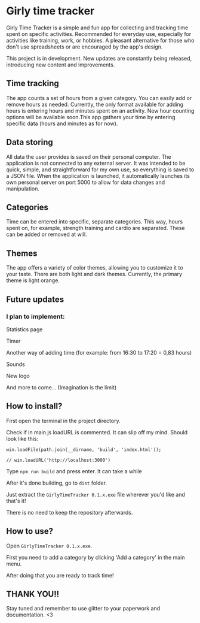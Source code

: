 # Girly time tracker

Girly Time Tracker is a simple and fun app for collecting and tracking time spent on specific activities. Recommended for everyday use, especially for activities like training, work, or hobbies. A pleasant alternative for those who don't use spreadsheets or are encouraged by the app's design.

This project is in development. New updates are constantly being released, introducing new content and improvements.

## Time tracking

The app counts a set of hours from a given category. You can easily add or remove hours as needed. Currently, the only format available for adding hours is entering hours and minutes spent on an activity. New hour counting options will be available soon.This app gathers your time by entering specific data (hours and minutes as for now). 

## Data storing

All data the user provides is saved on their personal computer. The application is not connected to any external server. It was intended to be quick, simple, and straightforward for my own use, so everything is saved to a JSON file. When the application is launched, it automatically launches its own personal server on port 5000 to allow for data changes and manipulation.

## Categories

Time can be entered into specific, separate categories. This way, hours spent on, for example, strength training and cardio are separated. These can be added or removed at will.

## Themes

The app offers a variety of color themes, allowing you to customize it to your taste. There are both light and dark themes. Currently, the primary theme is light orange.


## Future updates

### I plan to implement:

Statistics page

Timer

Another way of adding time (for example: from 16:30 to 17:20 = 0,83 hours)

Sounds

New logo

And more to come... (Imagination is the limit)


## How to install?

First open the terminal in the project directory.

Check if in main.js loadURL is commented. It can slip off my mind. Should look like this: 

`win.loadFile(path.join(__dirname, 'build', 'index.html'));`

`// win.loadURL('http://localhost:3000')`

Type `npm run build` and press enter. It can take a while

After it's done building, go to `dist` folder.

Just extract the `GirlyTimeTracker 0.1.x.exe` file wherever you'd like and that's it!

There is no need to keep the repository afterwards.

## How to use?

Open `GirlyTimeTracker 0.1.x.exe`.

First you need to add a category by clicking 'Add a category' in the main menu.

After doing that you are ready to track time!

## THANK YOU!!

Stay tuned and remember to use glitter to your paperwork and documentation. <3